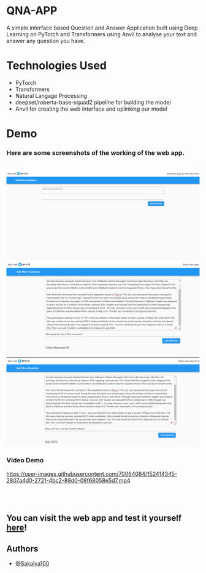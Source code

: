 # QNA-APP
A simple interface based Question and Answer Application built using Deep Learning on PyTorch and Transformers using Anvil to analyse your text and answer any question you have.

# Technologies Used
- PyTorch
- Transformers
- Natural Langage Processing
- deepset/roberta-base-squad2 pipeline for building the model
- Anvil for creating the web interface and uplinking our model

# Demo
### Here are some screenshots of the working of the web app. <br> <br>
![SS1](https://github.com/Sakalya100/QNA-APP/blob/main/Images/anvil1.png)<br>
![SS2](https://github.com/Sakalya100/QNA-APP/blob/main/Images/anvil2.png)<br>
![SS1](https://github.com/Sakalya100/QNA-APP/blob/main/Images/anvil3.png)<br>

### Video Demo

https://user-images.githubusercontent.com/70064084/152414345-2807a4d0-2721-4bc2-88d0-09f68058e5d7.mp4

<br> <br>

## You can visit the web app and test it yourself [here](https://qna-sakalya.anvil.app/)!

## Authors

- [@Sakalya100](https://www.github.com/Sakalya100)

